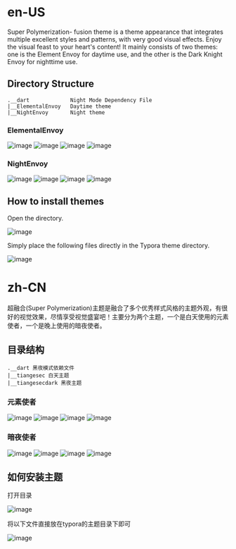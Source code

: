 # en-US

Super Polymerization- fusion theme is a theme appearance that integrates multiple excellent styles and patterns, with very good visual effects. Enjoy the visual feast to your heart's content! It mainly consists of two themes: one is the Element Envoy for daytime use, and the other is the Dark Knight Envoy for nighttime use.

## Directory Structure

```
.__dart 			Night Mode Dependency File
|__ElementalEnvoy 	Daytime theme
|__NightEnvoy 		Night theme
```

### ElementalEnvoy 
![image](https://github.com/user-attachments/assets/42a61906-6802-4500-984f-fb39e039787c)
![image](https://github.com/user-attachments/assets/e6127a96-3e52-4faa-9764-f6ee4eee0519)
![image](https://github.com/user-attachments/assets/c0707904-e022-456f-ab71-c874d4701d07)
![image](https://github.com/user-attachments/assets/5e274c2e-63d9-48a3-a1b0-bb9bc322271a)


### NightEnvoy 
![image](https://github.com/user-attachments/assets/5111a079-29ee-4f74-a090-4071b59ea51a)
![image](https://github.com/user-attachments/assets/34f94a05-a680-4187-9bcd-7d6b4caa2df4)
![image](https://github.com/user-attachments/assets/248fc9d8-ed6a-4a9a-95a0-99fa55eaec59)
![image](https://github.com/user-attachments/assets/3edfa179-0955-4c26-8ef3-11279cf86a3c)


## How to install themes

Open the directory.

![image](https://github.com/user-attachments/assets/a03a8a2f-eefc-43d2-b86e-292f829c7b2b)

Simply place the following files directly in the Typora theme directory.

![image](https://github.com/user-attachments/assets/580b412e-d834-414e-8db0-7e2fd9910280)







# zh-CN

超融合(Super Polymerization)主题是融合了多个优秀样式风格的主题外观，有很好的视觉效果，尽情享受视觉盛宴吧！主要分为两个主题，一个是白天使用的元素使者，一个是晚上使用的暗夜使者。

## 目录结构
```
.__dart 黑夜模式依赖文件
|__tiangesec 白天主题
|__tiangesecdark 黑夜主题
```




### 元素使者
![image](https://github.com/user-attachments/assets/42a61906-6802-4500-984f-fb39e039787c)
![image](https://github.com/user-attachments/assets/e6127a96-3e52-4faa-9764-f6ee4eee0519)
![image](https://github.com/user-attachments/assets/c0707904-e022-456f-ab71-c874d4701d07)
![image](https://github.com/user-attachments/assets/5e274c2e-63d9-48a3-a1b0-bb9bc322271a)


### 暗夜使者
![image](https://github.com/user-attachments/assets/5111a079-29ee-4f74-a090-4071b59ea51a)
![image](https://github.com/user-attachments/assets/34f94a05-a680-4187-9bcd-7d6b4caa2df4)
![image](https://github.com/user-attachments/assets/248fc9d8-ed6a-4a9a-95a0-99fa55eaec59)
![image](https://github.com/user-attachments/assets/3edfa179-0955-4c26-8ef3-11279cf86a3c)




## 如何安装主题

打开目录

![image](https://github.com/user-attachments/assets/a03a8a2f-eefc-43d2-b86e-292f829c7b2b)

将以下文件直接放在typora的主题目录下即可

![image](https://github.com/user-attachments/assets/580b412e-d834-414e-8db0-7e2fd9910280)



